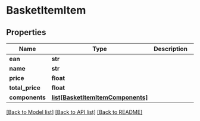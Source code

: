 # BasketItemItem

## Properties
Name | Type | Description | Notes
------------ | ------------- | ------------- | -------------
**ean** | **str** |  | [optional] 
**name** | **str** |  | [optional] 
**price** | **float** |  | [optional] 
**total_price** | **float** |  | [optional] 
**components** | [**list[BasketItemItemComponents]**](BasketItemItemComponents.md) |  | [optional] 

[[Back to Model list]](../README.md#documentation-for-models) [[Back to API list]](../README.md#documentation-for-api-endpoints) [[Back to README]](../README.md)


